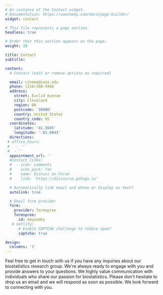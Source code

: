 ```yaml
---
# An instance of the Contact widget.
# Documentation: https://wowchemy.com/docs/page-builder/
widget: contact

# This file represents a page section.
headless: true

# Order that this section appears on the page.
weight: 10

title: Contact
subtitle:

content:
  # Contact (edit or remove options as required)

  email: cinema@case.edu
  phone: (216)368-5968
  address:
    street: Euclid Avenue
    city: Cleveland
    region: OH
    postcode: '10900'
    country: United States
    country_code: US
  coordinates:
    latitude: '41.5045'
    longitude: '-81.6043'
  directions: 
 # office_hours:
 #   - ''
 #  - ''
  appointment_url: ''
  #contact_links:
  #  - icon: comments
  #    icon_pack: fas
  #    name: Discuss on Forum
  #    link: 'https://discourse.gohugo.io'

  # Automatically link email and phone or display as text?
  autolink: true

  # Email form provider
  form:
    provider: formspree
    formspree:
      id: mayzadey
   # netlify:
      # Enable CAPTCHA challenge to reduce spam?
      captcha: true

design:
  columns: '1'
---
```


Feel free to get in touch with us if you have any inquiries about our biostatistics research group. We're always ready to engage with you and provide answers to your questions. We highly value communication with individuals who share our passion for biostatistics. Please don't hesitate to drop us an email and we will respond as soon as possible. We look forward to connecting with you.
